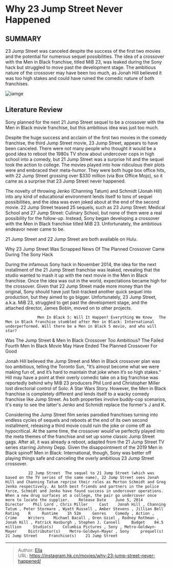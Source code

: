# Why 23 Jump Street Never Happened


## SUMMARY 



  23 Jump Street was canceled despite the success of the first two movies and the potential for numerous sequel possibilities.   The idea of a crossover with the Men in Black franchise, titled MiB 23, was leaked during the Sony hack but struggled to move past the development stage.   The ambitious nature of the crossover may have been too much, as Jonah Hill believed it was too high stakes and could have ruined the comedic nature of both franchises.  

![iamge](https://static1.srcdn.com/wordpress/wp-content/uploads/2022/03/MIB-21-Jump-Street.jpg)

## Literature Review

Sony planned for the next 21 Jump Street sequel to be a crossover with the Men in Black movie franchise, but this ambitious idea was just too much.




Despite the huge success and acclaim of the first two movies in the comedy franchise, the third Jump Street movie, 23 Jump Street, appears to have been canceled. There were not many people who thought it would be a good idea to reboot the 1980s TV show about undercover cops in high school into a comedy, but 21 Jump Street was a surprise hit and the sequel took the action to college. The movies played into how ridiculous their plots were and embraced their meta-humor. They were both huge box office hits, with 22 Jump Street grossing over $330 million (via Box Office Mojo), so it came as a surprise that 23 Jump Street never happened.




The novelty of throwing Jenko (Channing Tatum) and Schmidt (Jonah Hill) into any kind of educational environment lends itself to tons of sequel possibilities, and the idea was even joked about at the end of the second movie. 22 Jump Street teased 25 sequels, such as 23 Jump Street: Medical School and 27 Jump Street: Culinary School, but none of them were a real possibility for the follow-up. Instead, Sony began developing a crossover with the Men in Black franchise titled MiB 23. Unfortunately, the ambitious endeavor never came to be.



21 Jump Street and 22 Jump Street are both available on Hulu.





 Why 23 Jump Street Was Scrapped 
News Of The Planned Crossover Came During The Sony Hack
          




During the infamous Sony hack in November 2014, the idea for the next installment of the 21 Jump Street franchise was leaked, revealing that the studio wanted to mash it up with the next movie in the Men in Black franchise. Once the idea was out in the world, expectations became high for the crossover. Given that 22 Jump Street made more money than the original, Sony should have just fast-tracked another quick sequel into production, but they aimed to go bigger. Unfortunately, 23 Jump Street, a.k.a. MiB 23, struggled to get past the development stage, and the attached director, James Bobin, moved on to other projects.

                  Men In Black 5: Will It Happen? Everything We Know   The Men in Black franchise stumbled after Men in Black: International underperformed. Will there be a Men in Black 5 movie, and who will star?   



 Was The Jump Street &amp; Men In Black Crossover Too Ambitious? 
The Failed Fourth Men In Black Movie May Have Ended The Planned Crossover For Good
         




Jonah Hill believed the Jump Street and Men in Black crossover plan was too ambitious, telling the Toronto Sun, &#34;It’s almost become what we were making fun of, and it’s hard to maintain that joke when it’s so high stakes.” Hill may have a point at their overly comedic take on a big franchise was reportedly behind why MiB 23 producers Phil Lord and Christopher Miller lost directorial control of Solo: A Star Wars Story. However, the Men in Black franchise is completely different and lends itself to a wacky comedy franchise like Jump Street. As both properties involve buddy-cop scenarios, it&#39;s easy to see the latter&#39;s Jenko and Schmidt replace the former&#39;s J and K.

Considering the Jump Street film series parodied franchises turning into endless cycles of sequels and reboots at the end of its own second installment, releasing a third movie could ruin the joke or come off as hypocritical. At the same time, the crossover would&#39;ve perfectly played into the meta themes of the franchise and set up some classic Jump Street gags. After all, it was already a reboot, adapted from the 21 Jump Street TV series starring Johnny Depp. Given the disappointment of the 2019 Men in Black spinoff Men in Black: International, though, Sony was better off playing things safe and canceling the overly ambitious 23 Jump Street crossover.




              22 Jump Street  The sequel to 21 Jump Street (which was based on the TV series of the same name), 22 Jump Street sees Jonah Hill and Channing Tatum reprise their roles as Morton Schmidt and Greg Jenko respectively. As both best friends and partners in the police force, Schmidt and Jenko have found success in undercover operations. When a new drug surfaces at a college, the pair go undercover once more to locate the supplier.    Release Date    June 5, 2014     Director    Phil Lord , Chris Miller     Cast    Jonah Hill , Channing Tatum , Peter Stormare , Wyatt Russell , Amber Stevens , Jillian Bell     Rating    R     Runtime    1h 52m     Genres    Comedy , Action , Crime     Writers    Michael Bacall , Oren Uziel , Rodney Rothman , Jonah Hill , Patrick Hasburgh , Stephen J. Cannell     Budget    84.5 million     Studio(s)    Columbia Pictures , Sony , Metro-Goldwyn-Mayer     Distributor(s)    Metro-Goldwyn-Mayer , Sony     prequel(s)    21 Jump Street     Franchise(s)    21 Jump Street      


---

> Author: [Ella](https://instagram.hk.cn/)  
> URL: https://instagram.hk.cn/movies/why-23-jump-street-never-happened/  

